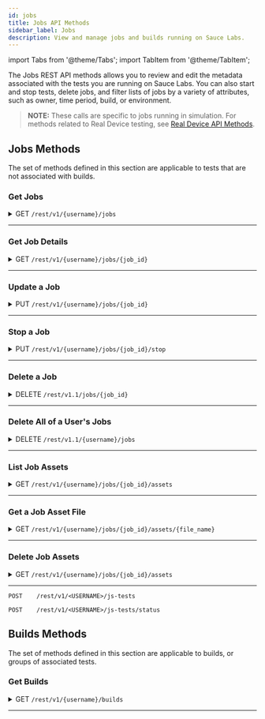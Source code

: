 ```yaml
---
id: jobs
title: Jobs API Methods
sidebar_label: Jobs
description: View and manage jobs and builds running on Sauce Labs.
---
```


import Tabs from '@theme/Tabs';
import TabItem from '@theme/TabItem';

The Jobs REST API methods allows you to review and edit the metadata associated with the tests you are running on Sauce Labs. You can also start and stop tests, delete jobs, and filter lists of jobs by a variety of attributes, such as owner, time period, build, or environment.

> **NOTE:** These calls are specific to jobs running in simulation. For methods related to Real Device testing, see [Real Device API Methods](rdc).

## Jobs Methods

The set of methods defined in this section are applicable to tests that are not associated with builds.

### Get Jobs

<details><summary><span className="api get">GET</span> <code>/rest/v1/&#123;username&#125;/jobs</code></summary>
<p/>

Get a list of recent jobs run by the specified user.

#### Parameters

<table id="table-api">
  <tbody>
    <tr>
     <td><code>username</code></td>
     <td><p><small>| PATH | REQUIRED | STRING |</small></p><p>The username of the Sauce Labs user whose jobs you are looking up. You can look up Sauce Labs users in your organization using the <a href="accounts/#get-users">Get Users</a> endpoint.</p></td>
    </tr>
  </tbody>
  <tbody>
    <tr>
     <td><code>limit</code></td>
     <td><p><small>| QUERY | OPTIONAL | INTEGER |</small></p><p>The maximum number of jobs to return.</p></td>
    </tr>
  </tbody>
  <tbody>
    <tr>
     <td><code>skip</code></td>
     <td><p><small>| QUERY | OPTIONAL | INTEGER |</small></p><p>Returns only the jobs beginning after this index number.</p></td>
    </tr>
  </tbody>
  <tbody>
    <tr>
     <td><code>from</code></td>
     <td><p><small>| QUERY | OPTIONAL | DATE-TIME |</small></p><p>Return only jobs that ran on or after this Unix timestamp.</p></td>
    </tr>
  </tbody>
  <tbody>
    <tr>
     <td><code>to</code></td>
     <td><p><small>| QUERY | OPTIONAL | DATE-TIME |</small></p><p>Return only jobs that ran on or before this Unix timestamp.</p></td>
    </tr>
  </tbody>
  <tbody>
    <tr>
     <td><code>format</code></td>
     <td><p><small>| QUERY | OPTIONAL | STRING |</small></p><p>The format in which you want the results. Valid values are <code>json</code> or <code>csv</code>.</p></td>
    </tr>
  </tbody>
</table>

<Tabs
groupId="dc-url"
defaultValue="us"
values={[
{label: 'United States', value: 'us'},
{label: 'Europe', value: 'eu'},
]}>

<TabItem value="us">

```jsx title="Sample Request"
curl --location --request GET 'https://api.us-west-1.saucelabs.com/rest/v1/jsmith/jobs?from=1616262316&to=1618940716' \
--header 'Authorization: Basic $SAUCE_USERNAME:$SAUCE_ACCESS_KEY' \
```

</TabItem>

<TabItem value="eu">

```jsx title="Sample Request"
curl --location --request GET 'https://api.eu-central-1.saucelabs.com/rest/v1/jsmith/jobs?from=1616262316&to=1618940716' \
--header 'Authorization: Basic $SAUCE_USERNAME:$SAUCE_ACCESS_KEY' \
```

</TabItem>
</Tabs>

#### Responses

<table id="table-api">
<tbody>
  <tr>
    <td><code>200</code></td>
    <td colSpan='2'>Success.</td>
  </tr>
</tbody>
<tbody>
  <tr>
    <td><code>404</code></td>
    <td colSpan='2'>Not found.</td>
  </tr>
</tbody>
</table>

```jsx title="Sample Response"
[
    {
        "status": "complete",
        "base_config": {
            "username": "jsmith",
            "name": "demoPageTitle",
            "accesskey": "******",
            "platform": "macOS 10.12",
            "browserName": "safari",
            "version": "11.0",
            "extendedDebugging": true,
            "capturePerformance": true
        },
        "command_counts": {
            "All": 4,
            "Error": 2
        },
        "deletion_time": null,
        "url": null,
        "org_id": "******",
        "creation_time": 1618283133,
        "id": "3bad2bfb82404fb184c74716b668d65f",
        "team_id": "******",
        "performance_enabled": true,
        "assigned_tunnel_id": null,
        "container": false,
        "group_id": "******",
        "public": "team",
        "breakpointed": null
    },
    {...},
```
</details>

---

### Get Job Details

<details><summary><span className="api get">GET</span> <code>/rest/v1/&#123;username&#125;/jobs/&#123;job_id&#125;</code></summary>
<p/>

Get detailed information about a specific job.

#### Parameters

<table id="table-api">
  <tbody>
    <tr>
     <td><code>username</code></td>
     <td><p><small>| PATH | REQUIRED | STRING |</small></p><p>The username of the Sauce Labs user whose jobs you are looking up. You can look up Sauce Labs users in your organization using the <a href="accounts/#get-users">Get Users</a> endpoint.</p></td>
    </tr>
  </tbody>
  <tbody>
    <tr>
     <td><code>job_id</code></td>
     <td><p><small>| PATH | REQUIRED | STRING |</small></p><p>The Sauce Labs identifier of the job you are looking up. You can look up job IDs using the <a href="#get-jobs">Get Jobs</a> endpoint.</p></td>
    </tr>
  </tbody>
</table>

<Tabs
groupId="dc-url"
defaultValue="us"
values={[
{label: 'United States', value: 'us'},
{label: 'Europe', value: 'eu'},
]}>

<TabItem value="us">

```jsx title="Sample Request"
curl --location --request GET 'https://api.us-west-1.saucelabs.com/rest/v1/jsmith/jobs/eed5eb4999d840f89f67f8b6d60a2da3' \
--header 'Authorization: Basic $SAUCE_USERNAME:$SAUCE_ACCESS_KEY' \
```

</TabItem>

<TabItem value="eu">

```jsx title="Sample Request"
curl --location --request GET 'https://api.eu-central-1.saucelabs.com/rest/v1/jsmith/jobs/eed5eb4999d840f89f67f8b6d60a2da3' \
--header 'Authorization: Basic $SAUCE_USERNAME:$SAUCE_ACCESS_KEY' \
```

</TabItem>
</Tabs>

#### Responses

<table id="table-api">
<tbody>
  <tr>
    <td><code>200</code></td>
    <td colSpan='2'>Success.</td>
  </tr>
</tbody>
<tbody>
  <tr>
    <td><code>404</code></td>
    <td colSpan='2'>Not found.</td>
  </tr>
</tbody>
</table>

```jsx title="Sample Response"
{
    "browser_short_version": "89",
    "video_url": "https://assets.saucelabs.com/jobs/eed5eb4999d840f89f67f8b6d60a2da3/video.mp4",
    "creation_time": 1618860861,
    "custom-data": null,
    "browser_version": "89.0.4389.72",
    "owner": "jsmith",
    "automation_backend": "cypress",
    "id": "eed5eb4999d840f89f67f8b6d60a2da3",
    "collects_automator_log": false,
    "record_screenshots": true,
    "record_video": true,
    "build": "Release",
    "passed": true,
    "public": "team",
    "assigned_tunnel_id": "***",
    "status": "complete",
    "log_url": "https://assets.saucelabs.com/jobs/eed5eb4999d840f89f67f8b6d60a2da3/selenium-server.log",
    "start_time": 1618860862,
    "proxied": true,
    "modification_time": 1618860985,
    "tags": [
        "e2e",
        "release team",
        "other tag"
    ],
    "name": "Testing Cypress Support - login test",
    "commands_not_successful": 0,
    "consolidated_status": "passed",
    "selenium_version": null,
    "manual": false,
    "end_time": 1618860985,
    "error": null,
    "os": "Windows 10",
    "breakpointed": null,
    "browser": "googlechrome"
}
```
</details>

---

### Update a Job

<details><summary><span className="api put">PUT</span> <code>/rest/v1/&#123;username&#125;/jobs/&#123;job_id&#125;</code></summary>
<p/>

Edit job attributes based on parameters passed in the request, including setting the status of the job. Any parameter for which a new value is provided in the request will replace the existing value. For example, if you provide a set of tags, they will not be added to the current tags; they will replace them, so make sure you pass the entire set you wish to assign.

#### Parameters

<table id="table-api">
  <tbody>
    <tr>
     <td><code>username</code></td>
     <td><p><small>| PATH | REQUIRED | STRING |</small></p><p>The username of the owner of the job you are updating. You can look up Sauce Labs users in your organization using the <a href="accounts/#get-users">Get Users</a> endpoint.</p></td>
    </tr>
  </tbody>
  <tbody>
    <tr>
     <td><code>job_id</code></td>
     <td><p><small>| PATH | REQUIRED | STRING |</small></p><p>The Sauce Labs identifier of the job to be updated. You can look up job IDs using the <a href="#get-jobs">Get Jobs</a> endpoint.</p></td>
    </tr>
  </tbody>
  <tbody>
    <tr>
     <td><code>name</code></td>
       <td><p><small>| BODY | OPTIONAL | STRING |</small></p><p>A new name for the job.</p></td>
    </tr>
  </tbody>
  <tbody>
    <tr>
     <td><code>tags</code></td>
       <td><p><small>| BODY | OPTIONAL | ARRAY |</small></p><p>The set of distinguishing tags to apply to the job.</p></td>
    </tr>
  </tbody>
  <tbody>
    <tr>
     <td><code>public</code></td>
       <td><p><small>| BODY | OPTIONAL | STRING |</small></p><p>Specifies the level of visibility permitted for the job. Valid values are:
         <ul>
           <li><code>public</code> - Visibility is unrestricted and available to anyone on the internet.</li>
           <li><code>public restricted</code> - Visibility is limited to the results page and video/screenshot assets. Logs and other metadata is hidden from unauthorized viewers.</li>
           <li><code>share</code> - You can share your test using a dedicated link, but it is not listed publicly or indexed by search engines.</li>
           <li><code>team</code> - Only members of the same team as the job owner can view the job.</li>
           <li><code>private</code> - The owner of the job is the only person who is allowed to view it.</li>
         </ul></p><p>Specify multiple roles as comma-separated values.</p></td>
    </tr>
  </tbody>
  <tbody>
    <tr>
     <td><code>passed</code></td>
       <td><p><small>| BODY | OPTIONAL | BOOLEAN |</small></p><p>Asserts whether the job passed (<code>true</code>) or not (<code>false</code>).</p></td>
    </tr>
  </tbody>
  <tbody>
    <tr>
     <td><code>build</code></td>
       <td><p><small>| BODY | OPTIONAL | STRING |</small></p><p>Assign the job to a build. You can specify an existing build name or create a new one.</p></td>
    </tr>
  </tbody>
  <tbody>
    <tr>
     <td><code>custom-data</code></td>
       <td><p><small>| BODY | OPTIONAL | ARRAY of KEY:VALUE Pairs |</small></p><p>Any relevant attributes you wish to add to the job details.</p></td>
    </tr>
  </tbody>
</table>

<Tabs
groupId="dc-url"
defaultValue="us"
values={[
{label: 'United States', value: 'us'},
{label: 'Europe', value: 'eu'},
]}>

<TabItem value="us">

```jsx title="Sample Request"
curl --location --request PUT 'https://api.us-west-1.saucelabs.com/rest/v1/walkerlj0/jobs/a2f60bf3ea5f43fa90126f82c0ba2cf6' \
--header 'Content-Type: application/json' \
--header 'Authorization: Basic $SAUCE_USERNAME:$SAUCE_ACCESS_KEY' \
--data-raw '{
    "name": "Cypress Training Test",
    "tags": [
        "e2e",
        "release team",
        "other tag",
        "training",
        "sauce-school"
    ],
    "custom-data": {
        "tcd": "true",
        "editor": "nsweeney"
    }
}'
```

</TabItem>

<TabItem value="eu">

```jsx title="Sample Request"
curl --location --request PUT 'https://api.eu-central-1.saucelabs.com/rest/v1/walkerlj0/jobs/a2f60bf3ea5f43fa90126f82c0ba2cf6' \
--header 'Content-Type: application/json' \
--header 'Authorization: Basic $SAUCE_USERNAME:$SAUCE_ACCESS_KEY' \
--data-raw '{
    "name": "Cypress Training Test",
    "tags": [
        "e2e",
        "release team",
        "other tag",
        "training",
        "sauce-school"
    ],
    "custom-data": {
        "tcd": "true",
        "editor": "nsweeney"
    }
}'
```

</TabItem>
</Tabs>

#### Responses

<table id="table-api">
<tbody>
  <tr>
    <td><code>200</code></td>
    <td colSpan='2'>Success.</td>
  </tr>
</tbody>
<tbody>
  <tr>
    <td><code>400</code></td>
    <td colSpan='2'>Bad Request.</td>
  </tr>
</tbody>
<tbody>
  <tr>
    <td><code>404</code></td>
    <td colSpan='2'>Not found.</td>
  </tr>
</tbody>
</table>

```jsx title="Sample Response"
{
    "browser_short_version": "81.0",
    "video_url": "https://assets.saucelabs.com/jobs/a2f60bf3ea5f43fa90126f82c0ba2cf6/video.flv",
    "creation_time": 1618355254,
    "custom-data": {
        "tcd": "true",
        "editor": "nsweeney"
    },
    "browser_version": "81.0.4044.138",
    "owner": "walkerlj0",
    "id": "a2f60bf3ea5f43fa90126f82c0ba2cf6",
    "record_screenshots": true,
    "record_video": true,
    "build": "Release ",
    "passed": false,
    "public": "team",
    "assigned_tunnel_id": null,
    "status": "complete",
    "log_url": "https://assets.saucelabs.com/jobs/a2f60bf3ea5f43fa90126f82c0ba2cf6/selenium-server.log",
    "start_time": 1618355254,
    "proxied": false,
    "modification_time": 1618867580,
    "tags": [
        "e2e",
        "release team",
        "other tag",
        "training",
        "sauce-school"
    ],
    "name": "Cypress Training Test",
    "commands_not_successful": 0,
    "consolidated_status": "failed",
    "end_time": 1618355281,
    "error": "",
    "os": "saucelabs/stt-cypress-mocha-node:v6.0.2",
    "breakpointed": null,
    "browser": "chrome"
}
```
</details>

---

### Stop a Job

<details><summary><span className="api put">PUT</span> <code>/rest/v1/&#123;username&#125;/jobs/&#123;job_id&#125;/stop</code></summary>
<p/>

Get detailed information about a specific job.

#### Parameters

<table id="table-api">
  <tbody>
    <tr>
     <td><code>username</code></td>
     <td><p><small>| PATH | REQUIRED | STRING |</small></p><p>The username of the owner of the job to stop. You can look up Sauce Labs users in your organization using the <a href="accounts/#get-users">Get Users</a> endpoint.</p></td>
    </tr>
  </tbody>
  <tbody>
    <tr>
     <td><code>job_id</code></td>
     <td><p><small>| PATH | REQUIRED | STRING |</small></p><p>The Sauce Labs identifier of the job to stop. You can look up job IDs using the <a href="#get-jobs">Get Jobs</a> endpoint.</p></td>
    </tr>
  </tbody>
</table>

<Tabs
groupId="dc-url"
defaultValue="us"
values={[
{label: 'United States', value: 'us'},
{label: 'Europe', value: 'eu'},
]}>

<TabItem value="us">

```jsx title="Sample Request"
curl --location --request PUT 'https://api.us-west-1.saucelabs.com/rest/v1/nancy.sweeney/jobs/ec92ec2e200d40b8a75a4f6c06e2226f/stop' \
--header 'Authorization: Basic $SAUCE_USERNAME:$SAUCE_ACCESS_KEY' \
```

</TabItem>

<TabItem value="eu">

```jsx title="Sample Request"
curl --location --request PUT 'https://api.us-west-1.saucelabs.com/rest/v1/nancy.sweeney/jobs/ec92ec2e200d40b8a75a4f6c06e2226f/stop' \
--header 'Authorization: Basic $SAUCE_USERNAME:$SAUCE_ACCESS_KEY' \
```

</TabItem>
</Tabs>

#### Responses

<table id="table-api">
<tbody>
  <tr>
    <td><code>200</code></td>
    <td colSpan='2'>Success.</td>
  </tr>
</tbody>
<tbody>
  <tr>
    <td><code>404</code></td>
    <td colSpan='2'>Not found.</td>
  </tr>
</tbody>
</table>

```jsx title="Sample Response"
{
    "browser_short_version": "89",
    "video_url": "https://assets.saucelabs.com/jobs/ec92ec2e200d40b8a75a4f6c06e2226f/video.mp4",
    "creation_time": 1618870023,
    "custom-data": null,
    "browser_version": "89.0.4389.72",
    "owner": "nancy.sweeney",
    "id": "ec92ec2e200d40b8a75a4f6c06e2226f",
    "record_screenshots": true,
    "record_video": true,
    "build": null,
    "passed": null,
    "public": "team",
    "assigned_tunnel_id": null,
    "status": "complete",
    "log_url": "https://assets.saucelabs.com/jobs/ec92ec2e200d40b8a75a4f6c06e2226f/selenium-server.log",
    "start_time": 1618870025,
    "proxied": false,
    "modification_time": 1618870063,
    "tags": [],
    "name": "Performance test for https://paypal.com (on \"Good 3G\" and 4x CPU throttling)",
    "commands_not_successful": 2,
    "consolidated_status": "complete",
    "end_time": 1618870063,
    "error": null,
    "os": "Windows 10",
    "breakpointed": null,
    "browser": "googlechrome"
}
```
</details>

---

### Delete a Job

<details><summary><span className="api delete">DELETE</span> <code>/rest/v1.1/jobs/&#123;job_id&#125;</code></summary>
<p/>

Delete a job and all of its assets from the Sauce Labs test history.

#### Parameters

<table id="table-api">
  <tbody>
    <tr>
     <td><code>job_id</code></td>
     <td><p><small>| PATH | REQUIRED | STRING |</small></p><p>The Sauce Labs identifier of the job to delete. You can look up job IDs using the <a href="#get-jobs">Get Jobs</a> endpoint.</p></td>
    </tr>
  </tbody>
</table>

<Tabs
groupId="dc-url"
defaultValue="us"
values={[
{label: 'United States', value: 'us'},
{label: 'Europe', value: 'eu'},
]}>

<TabItem value="us">

```jsx title="Sample Request"
curl --location --request DELETE 'https://api.us-west-1.saucelabs.com/rest/v1.1/jobs/a521fd8a78c4426fb10ab765ab1f6831' \
--header 'Authorization: Basic $SAUCE_USERNAME:$SAUCE_ACCESS_KEY' \
```

</TabItem>

<TabItem value="eu">

```jsx title="Sample Request"
curl --location --request DELETE 'https://api.eu-central-1.saucelabs.com/rest/v1.1/jobs/a521fd8a78c4426fb10ab765ab1f6831' \
--header 'Authorization: Basic $SAUCE_USERNAME:$SAUCE_ACCESS_KEY' \
```

</TabItem>
</Tabs>

#### Responses

<table id="table-api">
<tbody>
  <tr>
    <td><code>204</code></td>
    <td colSpan='2'>No Content.</td>
  </tr>
</tbody>
<tbody>
  <tr>
    <td><code>404</code></td>
    <td colSpan='2'>Not found.</td>
  </tr>
</tbody>
</table>

No payload is returned with the successful deletion.

</details>

---

### Delete All of a User's Jobs

<details><summary><span className="api delete">DELETE</span> <code>/rest/v1.1/&#123;username&#125;/jobs</code></summary>
<p/>

Delete the entire test history and all assets for the specified user.

#### Parameters

<table id="table-api">
  <tbody>
    <tr>
     <td><code>username</code></td>
     <td><p><small>| PATH | REQUIRED | STRING |</small></p><p>The username of the Sauce Labs user whose jobs you are deleting. You can look up Sauce Labs users in your organization using the <a href="accounts/#get-users">Get Users</a> endpoint.</p></td>
    </tr>
  </tbody>
</table>

<Tabs
groupId="dc-url"
defaultValue="us"
values={[
{label: 'United States', value: 'us'},
{label: 'Europe', value: 'eu'},
]}>

<TabItem value="us">

```jsx title="Sample Request"
curl --location --request DELETE 'https://api.us-west-1.saucelabs.com/rest/v1.1/nancy.sweeney/jobs' \
--header 'Authorization: Basic $SAUCE_USERNAME:$SAUCE_ACCESS_KEY' \
```

</TabItem>

<TabItem value="eu">

```jsx title="Sample Request"
curl --location --request DELETE 'https://api.us-west-1.saucelabs.com/rest/v1.1/nancy.sweeney/jobs' \
--header 'Authorization: Basic $SAUCE_USERNAME:$SAUCE_ACCESS_KEY' \
```

</TabItem>
</Tabs>

#### Responses

<table id="table-api">
<tbody>
  <tr>
    <td><code>204</code></td>
    <td colSpan='2'>No Content.</td>
  </tr>
</tbody>
<tbody>
  <tr>
    <td><code>404</code></td>
    <td colSpan='2'>Not found.</td>
  </tr>
</tbody>
</table>

A successful call returns no payload.

</details>

---

### List Job Assets

<details><summary><span className="api get">GET</span> <code>/rest/v1/&#123;username&#125;/jobs/&#123;job_id&#125;/assets</code></summary>
<p/>

Get a list of files associated with a specific test, such as the logs, video, and screenshots.

#### Parameters

<table id="table-api">
  <tbody>
    <tr>
     <td><code>username</code></td>
     <td><p><small>| PATH | REQUIRED | STRING |</small></p><p>The username of the owner of the job. You can look up Sauce Labs users in your organization using the <a href="accounts/#get-users">Get Users</a> endpoint.</p></td>
    </tr>
  </tbody>
  <tbody>
    <tr>
     <td><code>job_id</code></td>
     <td><p><small>| PATH | REQUIRED | STRING |</small></p><p>The Sauce Labs identifier of the job for which you are retrieving the asset list. You can look up job IDs using the <a href="#get-jobs">Get Jobs</a> endpoint.</p></td>
    </tr>
  </tbody>
</table>

<Tabs
groupId="dc-url"
defaultValue="us"
values={[
{label: 'United States', value: 'us'},
{label: 'Europe', value: 'eu'},
]}>

<TabItem value="us">

```jsx title="Sample Request"
curl --location --request GET 'https://api.us-west-1.saucelabs.com/rest/v1/nancy.sweeney/jobs/bc3d1dbd96fd4479925f2afa8efbc090/assets' \
--header 'Authorization: Basic $SAUCE_USERNAME:$SAUCE_ACCESS_KEY' \
```

</TabItem>

<TabItem value="eu">

```jsx title="Sample Request"
curl --location --request GET 'https://api.eu-central-1.saucelabs.com/rest/v1/nancy.sweeney/jobs/bc3d1dbd96fd4479925f2afa8efbc090/assets' \
--header 'Authorization: Basic $SAUCE_USERNAME:$SAUCE_ACCESS_KEY' \
```

</TabItem>
</Tabs>

#### Responses

<table id="table-api">
<tbody>
  <tr>
    <td><code>200</code></td>
    <td colSpan='2'>Success.</td>
  </tr>
</tbody>
<tbody>
  <tr>
    <td><code>404</code></td>
    <td colSpan='2'>Not found.</td>
  </tr>
</tbody>
</table>

```jsx title="Sample Response"
{
    "automator.log": "automator.log",
    "network.har": "network.har",
    "video.mp4": "video.mp4",
    "selenium-log": "selenium-server.log",
    "performance.json": "performance.json",
    "sauce-log": "log.json",
    "video": "video.mp4",
    "screenshots": [
        "0000screenshot.png",
        "0001screenshot.png",
        "0002screenshot.png"
    ]
}
```
</details>

---

### Get a Job Asset File

<details><summary><span className="api get">GET</span> <code>/rest/v1/&#123;username&#125;/jobs/&#123;job_id&#125;/assets/&#123;file_name&#125;</code></summary>
<p/>

Retrieve one of the asset files associated with a job, such as a log file, video, or screenshot. The response contains the output of the requested file.

#### Parameters

<table id="table-api">
  <tbody>
    <tr>
     <td><code>username</code></td>
     <td><p><small>| PATH | REQUIRED | STRING |</small></p><p>The username of the owner of the job. You can look up Sauce Labs users in your organization using the <a href="accounts/#get-users">Get Users</a> endpoint.</p></td>
    </tr>
  </tbody>
  <tbody>
    <tr>
     <td><code>job_id</code></td>
     <td><p><small>| PATH | REQUIRED | STRING |</small></p><p>The Sauce Labs identifier of the job for which you are retrieving the asset list. You can look up job IDs using the <a href="#get-jobs">Get Jobs</a> endpoint.</p></td>
    </tr>
  </tbody>
  <tbody>
    <tr>
     <td><code>file_name</code></td>
     <td><p><small>| PATH | REQUIRED | STRING |</small></p><p>The name of the asset file you wish to download. You can look up file names using the <a href="#list-job-assets">List Job Assets</a> endpoint.</p></td>
    </tr>
  </tbody>
</table>

<Tabs
groupId="dc-url"
defaultValue="us"
values={[
{label: 'United States', value: 'us'},
{label: 'Europe', value: 'eu'},
]}>

<TabItem value="us">

```jsx title="Sample Request"
curl --location --request GET 'https://api.us-west-1.saucelabs.com/rest/v1/nancy.sweeney/jobs/bc3d1dbd96fd4479925f2afa8efbc090/assets/performance.json' \
--header 'Authorization: Basic $SAUCE_USERNAME:$SAUCE_ACCESS_KEY' \
```

</TabItem>

<TabItem value="eu">

```jsx title="Sample Request"
curl --location --request GET 'https://api.eu-central-1.saucelabs.com/rest/v1/nancy.sweeney/jobs/bc3d1dbd96fd4479925f2afa8efbc090/assets/performance.json' \
--header 'Authorization: Basic $SAUCE_USERNAME:$SAUCE_ACCESS_KEY' \
```

</TabItem>
</Tabs>

#### Responses

<table id="table-api">
<tbody>
  <tr>
    <td><code>200</code></td>
    <td colSpan='2'>Success.</td>
  </tr>
</tbody>
<tbody>
  <tr>
    <td><code>404</code></td>
    <td colSpan='2'>Not found.</td>
  </tr>
</tbody>
</table>

```jsx title="Sample Response"
[
    {
        "lighthouseVersion": "6.3.0",
        "timestamp": 1618922245243,
        "loaderId": "806270ED1EF8FA367C4CDC4083079F32",
        "score": 0.61,
        "url": "https://www.paypal.com/",
        "value": {
            "mainThreadWorkBreakdown": [
                {
                    "group": "scriptEvaluation",
                    "duration": 498
                },
                {
                    "group": "other",
                    "duration": 304
                },
                {
                    "group": "styleLayout",
                    "duration": 236
                },
                {
                    "group": "paintCompositeRender",
                    "duration": 102
                },
                {
                    "group": "parseHTML",
                    "duration": 24
                },
                {
                    "group": "garbageCollection",
                    "duration": 22
                },
                {
                    "group": "scriptParseCompile",
                    "duration": 18
                }
            ],
            "diagnostics": {
                "numRequests": 33,
                "numScripts": 12,
                "numStylesheets": 1,
                "numFonts": 4,
                "numTasks": 266,
                "numTasksOver10ms": 16,
                "numTasksOver25ms": 7,
                "numTasksOver50ms": 5,
                "numTasksOver100ms": 2,
                "numTasksOver500ms": 0,
                "rtt": 8,
                "throughput": 1446875.3581661892,
                "maxRtt": 26,
                "maxServerLatency": 581,
                "totalByteWeight": 3646672,
                "totalTaskTime": 1204,
                "mainDocumentTransferSize": 37202
            },
            "metrics": {
                "estimatedInputLatency": 19,
                "timeToFirstByte": 572,
                "serverResponseTime": 572,
                "domContentLoaded": 4057,
                "firstVisualChange": 4111,
                "firstPaint": 4115,
                "firstContentfulPaint": 4115,
                "firstMeaningfulPaint": 4115,
                "lastVisualChange": 17642,
                "firstCPUIdle": 7608,
                "firstInteractive": 7608,
                "load": 5043,
                "speedIndex": 6431,
                "totalBlockingTime": 200,
                "largestContentfulPaint": 4115,
                "cumulativeLayoutShift": 0
            },
            "scoreOverview": {
                "firstContentfulPaint": {
                    "score": 0.47,
                    "value": 4114.5,
                    "weight": 15
                },
                "speedIndex": {
                    "score": 0.4,
                    "value": 6431,
                    "weight": 15
                },
                "largestContentfulPaint": {
                    "score": 0.47,
                    "value": 4114.5,
                    "weight": 25
                },
                "firstInteractive": {
                    "score": 0.47,
                    "value": 7607.5,
                    "weight": 15
                },
                "totalBlockingTime": {
                    "score": 0.97,
                    "value": 200,
                    "weight": 25
                },
                "cumulativeLayoutShift": {
                    "score": 1,
                    "value": 0,
                    "weight": 5
                }
            },
            "requestTypes": {
                "Document": {
                    "size": 106595,
                    "encoded": 0,
                    "count": 1
                },
                "Font": {
                    "size": 73360,
                    "encoded": 0,
                    "count": 4
                },
                "Stylesheet": {
                    "size": 316022,
                    "encoded": 0,
                    "count": 1
                },
                "Image": {
                    "size": 191384,
                    "encoded": 0,
                    "count": 7
                },
                "Script": {
                    "size": 1587992,
                    "encoded": 0,
                    "count": 12
                },
                "XHR": {
                    "size": 39994,
                    "encoded": 0,
                    "count": 2
                },
                "Other": {
                    "size": 6876,
                    "encoded": 0,
                    "count": 2
                },
                "Media": {
                    "size": 1360299,
                    "encoded": 0,
                    "count": 2
                }
            },
            "warnings": {}
        },
        "type": "hard"
    }
]
```
</details>

---

### Delete Job Assets

<details><summary><span className="api get">GET</span> <code>/rest/v1/&#123;username&#125;/jobs/&#123;job_id&#125;/assets</code></summary>
<p/>

Sauce Labs retains job asset files for 30 days, after which, they are purged, but you can delete the asset files for a job before that, if desired. This request deletes all of the asset files associated with a job. Deleting a single asset file is not supported at this time.

#### Parameters

<table id="table-api">
  <tbody>
    <tr>
     <td><code>username</code></td>
     <td><p><small>| PATH | REQUIRED | STRING |</small></p><p>The username of the owner of the job. You can look up Sauce Labs users in your organization using the <a href="accounts/#get-users">Get Users</a> endpoint.</p></td>
    </tr>
  </tbody>
  <tbody>
    <tr>
     <td><code>job_id</code></td>
     <td><p><small>| PATH | REQUIRED | STRING |</small></p><p>The Sauce Labs identifier of the job for which you are retrieving the asset list. You can look up job IDs using the <a href="#get-jobs">Get Jobs</a> endpoint.</p></td>
    </tr>
  </tbody>
</table>

<Tabs
groupId="dc-url"
defaultValue="us"
values={[
{label: 'United States', value: 'us'},
{label: 'Europe', value: 'eu'},
]}>

<TabItem value="us">

```jsx title="Sample Request"
curl --location --request DELETE 'https://api.us-west-1.saucelabs.com/rest/v1/nancy.sweeney/jobs/bc3d1dbd96fd4479925f2afa8efbc090/assets' \
--header 'Authorization: Basic $SAUCE_USERNAME:$SAUCE_ACCESS_KEY' \
```

</TabItem>

<TabItem value="eu">

```jsx title="Sample Request"
curl --location --request DELETE 'https://api.eu-central-1.saucelabs.com/rest/v1/nancy.sweeney/jobs/bc3d1dbd96fd4479925f2afa8efbc090/assets' \
--header 'Authorization: Basic $SAUCE_USERNAME:$SAUCE_ACCESS_KEY' \
```

</TabItem>
</Tabs>

#### Responses

<table id="table-api">
<tbody>
  <tr>
    <td><code>200</code></td>
    <td colSpan='2'>Success.</td>
  </tr>
</tbody>
<tbody>
  <tr>
    <td><code>404</code></td>
    <td colSpan='2'>Not found.</td>
  </tr>
</tbody>
</table>

```jsx title="Sample Response"
[
    [
        "0000screenshot.png",
        11305
    ],
    [
        "0001screenshot.png",
        55109
    ],
    [
        "0002screenshot.png",
        55109
    ],
    [
        "_crmuxdriver.log",
        100136
    ],
    [
        "_lhr_806270ED1EF8FA367C4CDC4083079F32.json.gz",
        46316
    ],
    [
        "_tracelog_806270ED1EF8FA367C4CDC4083079F32.json.gz",
        1690435
    ],
    [
        "automator.log",
        281824
    ],
    [
        "log.json",
        6201
    ],
    [
        "network.har",
        14118
    ],
    [
        "performance.json",
        4812
    ],
    [
        "selenium-server.log",
        341436
    ],
    [
        "video.mp4",
        210140
    ]
]
```
</details>

---


`POST	 /rest/v1/<USERNAME>/js-tests`

`POST	 /rest/v1/<USERNAME>/js-tests/status`

## Builds Methods

The set of methods defined in this section are applicable to builds, or groups of associated tests.


### Get Builds

<details><summary><span className="api get">GET</span> <code>/rest/v1/&#123;username&#125;/builds</code></summary>
<p/>

Get a list of recent builds run by the specified user.

#### Parameters

<table id="table-api">
  <tbody>
    <tr>
     <td><code>username</code></td>
     <td><p><small>| PATH | REQUIRED | STRING |</small></p><p>The username of the Sauce Labs users whose builds you are looking up. You can look up Sauce Labs users in your organization using the <a href="accounts/#get-users">Get Users</a> endpoint.</p></td>
    </tr>
  </tbody>
</table>

<Tabs
groupId="dc-url"
defaultValue="us"
values={[
{label: 'United States', value: 'us'},
{label: 'Europe', value: 'eu'},
]}>

<TabItem value="us">

```jsx title="Sample Request"
curl --location --request GET 'https://api.us-west-1.saucelabs.com/rest/v1/jsmith/builds' \
--header 'Authorization: Basic $SAUCE_USERNAME:$SAUCE_ACCESS_KEY' \
```

</TabItem>

<TabItem value="eu">

```jsx title="Sample Request"
curl --location --request GET 'https://api.eu-central-1.saucelabs.com/rest/v1/jsmith/builds' \
--header 'Authorization: Basic $SAUCE_USERNAME:$SAUCE_ACCESS_KEY' \
```

</TabItem>
</Tabs>

#### Responses

<table id="table-api">
<tbody>
  <tr>
    <td><code>200</code></td>
    <td colSpan='2'>Success.</td>
  </tr>
</tbody>
<tbody>
  <tr>
    <td><code>404</code></td>
    <td colSpan='2'>Not found.</td>
  </tr>
</tbody>
</table>

```jsx title="Sample Response"
[
    {
        "status": "failed",
        "jobs": {
            "completed": 0,
            "finished": 44,
            "queued": 0,
            "failed": 22,
            "running": 0,
            "passed": 22,
            "errored": 0,
            "public": 0
        },
        "name": "Release",
        "deletion_time": null,
        "org_id": "******",
        "start_time": 1618847969,
        "creation_time": 1618847979,
        "number": null,
        "public": false,
        "modification_time": 1618860999,
        "prefix": null,
        "end_time": 1618860985,
        "passed": false,
        "owner": "jsmith",
        "run": 9,
        "team_id": "******",
        "group_id": "******",
        "id": "45d7c21d1df748abbe9c425ab0ecbe4b"
    },
    {...}
]
```
</details>

---
